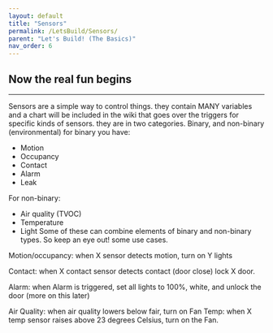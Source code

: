 ```yaml
---
layout: default
title: "Sensors"
permalink: /LetsBuild/Sensors/
parent: "Let's Build! (The Basics)"
nav_order: 6
---
```

## Now the real fun begins
---

Sensors are a simple way to control things. they contain MANY variables and a chart will be included in the wiki that goes over the triggers for specific kinds of sensors. they are in two categories. Binary, and non-binary (environmental) for binary you have:
- Motion
- Occupancy
- Contact
- Alarm
- Leak

For non-binary:
- Air quality (TVOC)
- Temperature
- Light
Some of these can combine elements of binary and non-binary types. So keep an eye out! some use cases.

Motion/occupancy: when X sensor detects motion, turn on Y lights

Contact: when X contact sensor detects contact (door close) lock X door.

Alarm: when Alarm is triggered, set all lights to 100%, white, and unlock the door (more on this later)

Air Quality: when air quality lowers below fair, turn on Fan
Temp: when X temp sensor raises above 23 degrees Celsius, turn on the Fan.
